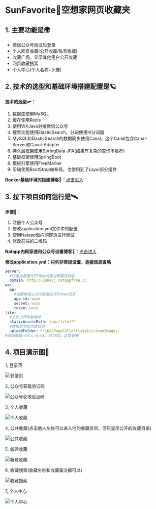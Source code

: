 # SunFavorite🌟空想家网页收藏夹
## 1. 主要功能是🌍
- 微信公众号验证码登录
- 个人网页收藏(公开收藏/私有收藏)
- 收藏广场，显示其他用户公开收藏
- 网页收藏搜索
- 个人中心(个人名称+头像)
## 2. 技术的选型和基础环境搭建配置是🪐
**技术的选型🛩：**
1. 数据库使用MySQL
2. 缓存使用Redis
3. 使用WXJava对接微信公众号
4. 搜索功能使用ElasticSearch，分词使用IK分词器
5. MySQL和ElasticSearch的数据同步使用Canal，这个Canal包含Canal-Server和Canal-Adapter
6. 持久层框架使用SpringData JPA(如果有复杂的查询不推荐)
7. 基础框架使用SpringBoot
8. 模板引擎使用FreeMarker
9. 前端使用BootStrap做布局，也使用到了Layui部分组件

**Docker基础环境的搭建博客🚀：**[点击进入](https://wql.luoqin.ltd/2022/10/29/sunfavorite%e9%a1%b9%e7%9b%ae%e5%9f%ba%e7%a1%80%e7%8e%af%e5%a2%83%e6%90%ad%e5%bb%ba/)

## 3. 拉下项目如何运行是🛰
**步骤🧭：**
1. 注册个人公众号
2. 修改application.yml文件中的配置
3. 使用Natapp做内网穿透进行测试
4. 修改前端的二维码

**Natapp内网穿透和公众号设置博客🚕：**[点击进入](https://wql.luoqin.ltd/2022/10/29/sunfavorite%e9%a1%b9%e7%9b%ae%e8%bf%90%e8%a1%8c/)

**修改application.yml：只列非常规设置，连接信息省略**
```yml
server:
  #设置为服务的IP地址或者内网穿透域名
  domain: http://u58e5j.natappfree.cc
wx:
  mp:
    #设置微信公众开发者ID和Token信息
    app-id: wxxx
    secret: wxxx
    token: wxxx
file:
  #文件上传映射地址
  staticAccessPath: /api/file/**
  #在指定地址创建目录
  uploadFolder: F:\KXJPageCollect\static\teamImages\
#其他就是redis,mysql,ES地址，这里省略
``` 
## 4. 项目演示图🌌
1, 登录页

![登录页](https://img-blog.csdnimg.cn/f2620057860242d9a36cb83e428db6ee.png#pic_center "登录页")

2, 公众号获取验证码

![公众号获取验证码](https://img-blog.csdnimg.cn/c890f8a714ca4a66b17a7fff684a754b.png#pic_center "公众号获取验证码")


3, 个人收藏

![个人收藏](https://img-blog.csdnimg.cn/d0570ad1d77e4f92819b5c6bf066cb7f.png#pic_center "个人收藏")

4, 公共收藏(点击他人名称可以进入他的收藏空间，但只显示公开的收藏目录)

![公共收藏](https://img-blog.csdnimg.cn/d5f20f84ce224070b89ab7d49c1e186d.png#pic_center "公共收藏")

5, 新建收藏

![新建收藏](https://img-blog.csdnimg.cn/b70f13d885c74eaab67e853c66914d90.png#pic_center "新建收藏")

6, 收藏搜索(收藏名称和收藏备注都可以)

![收藏搜索](https://img-blog.csdnimg.cn/5afb271cbd194acca4be1f9bc1890dda.png#pic_center "收藏搜索")

7, 个人中心

![个人中心](https://img-blog.csdnimg.cn/f53493e5c0f24a93a697b2e77f45f20a.png#pic_center "个人中心")
